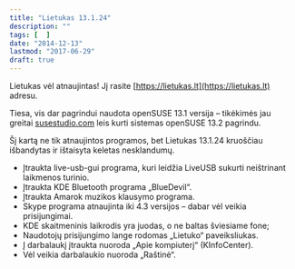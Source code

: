 ```yaml
---
title: "Lietukas 13.1.24"
description: ""
tags: [  ]
date: "2014-12-13"
lastmod: "2017-06-29"
draft: true
---
```

Lietukas vėl atnaujintas! Jį rasite [https://lietukas.lt](https://lietukas.lt) adresu.  
  
Tiesa, vis dar pagrindui naudota openSUSE 13.1 versija – tikėkimės jau greitai [susestudio.com](http://susestudio.com/) leis kurti sistemas openSUSE 13.2 pagrindu.  
  
Šį kartą ne tik atnaujintos programos, bet Lietukas 13.1.24 kruoščiau išbandytas ir ištaisyta keletas nesklandumų.  
  

*   Įtraukta live-usb-gui programa, kuri leidžia LiveUSB sukurti neištrinant laikmenos turinio.
*   Įtraukta KDE Bluetooth programa „BlueDevil“.
*   Įtraukta Amarok muzikos klausymo programa.
*   Skype programa atnaujinta iki 4.3 versijos – dabar vėl veikia prisijungimai.
*   KDE skaitmeninis laikrodis yra juodas, o ne baltas šviesiame fone;
*   Naudotojų prisijungimo lange rodomas „Lietuko“ paveiksliukas.
*   Į darbalaukį įtraukta nuoroda „Apie kompiuterį“ (KInfoCenter).
*   Vėl veikia darbalaukio nuoroda „Raštinė“.
